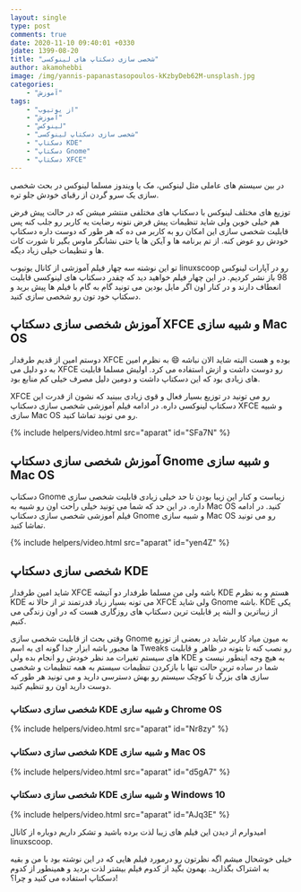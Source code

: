 ```yaml
---
layout: single
type: post
comments: true
date: 2020-11-10 09:40:01 +0330
jdate: 1399-08-20
title: "شخصی سازی دسکتاپ های لینوکسی"
author: akamohebbi
image: /img/yannis-papanastasopoulos-kKzbyDeb62M-unsplash.jpg
categories: 
    - "آموزش"
tags:
    - "از یوتیوب"
    - "آموزش"
    - "لینوکس"
    - "شخصی سازی دسکتاپ لینوکسی"
    - "دسکتاپ KDE"
    - "دسکتاپ Gnome"
    - "دسکتاپ XFCE"
---
```


در بین سیستم های عاملی مثل لینوکس، مک یا ویندوز مسلما لینوکس در بحث شخصی سازی یک سرو گردن از رقبای خودش جلو تره.

توزیع های مختلف لینوکس با دسکتاپ های مختلفی منتشر میشن که در حالت پیش فرض هم خیلی خوبن ولی شاید تنظیمات پیش فرض نتونه رضایت یه کاربر رو جلب کنه پس قابلیت شخصی سازی این امکان رو به کاربر می ده که هر طور که دوست داره دسکتاپ خودش رو عوض کنه. از تم برنامه ها و آیکن ها یا حتی نشانگر ماوس بگیر تا شورت کات ها و تنظیمات خیلی زیاد دیگه.

تو این نوشته سه چهار فیلم آموزشی از کانال یوتیوب linuxscoop رو در آپارات لینوکس 98 باز نشر کردیم. در این چهار فیلم خواهید دید که چقدر دسکتاپ های لینوکسی قابلیت انعطاف دارند و در کنار اون اگر مایل بودین می تونید گام به گام با فیلم ها پیش برید و دسکتاپ خود تون رو شخصی سازی کنید.

<div id="read-more"></div>

## آموزش شخصی سازی دسکتاپ XFCE و شبیه سازی Mac OS

دوستم امین از قدیم طرفدار XFCE بوده و هست البته شاید الان نباشه :smile: به نظرم امین به دو دلیل می XFCE رو دوست داشت و ازش استفاده می کرد. اولیش مسلما قابلیت های زیادی بود که این دسکتاپ داشت و دومین دلیل مصرف خیلی کم منابع بود.

XFCE رو می تونید در توزیع بسیار فعال و قوی زیادی ببینید که نشون از قدرت این دسکتاپ لینوکسی داره. در ادامه فیلم آموزشی شخصی سازی دسکتاپ XFCE و شبیه سازی Mac OS رو می تونید تماشا کنید.

{%
	include helpers/video.html
	src="aparat"
	id="SFa7N"
%}

## آموزش شخصی سازی دسکتاپ Gnome و شبیه سازی Mac OS

دسکتاپ Gnome زیباست و کنار این زیبا بودن تا حد خیلی زیادی قابلیت شخصی سازی داره. در این حد که شما می تونید خیلی راحت اون رو شبیه به Mac OS کنید. در ادامه فیلم آموزشی شخصی سازی دسکتاپ Gnome و شبیه سازی Mac OS رو می تونید تماشا کنید.

{%
	include helpers/video.html
	src="aparat"
	id="yen4Z"
%}

## شخصی سازی دسکتاپ KDE

شاید امین طرفدار XFCE باشه ولی من مسلما طرفدار دو آتیشه KDE هستم و به نظرم KDE می تونه بسیار زیاد قدرتمند تر از حالا نه XFCE ولی شاید Gnome باشه. KDE یکی از زیباترین و البته پر قابلیت ترین دسکتاپ های روزگاری هست که در اون زندگی می کنیم.

وقتی بحث از قابلیت شخصی سازی Gnome به میون میاد کاربر شاید در بعضی از توزیع ها مجبور باشه ابزار جدا گونه ای به اسم Tweaks رو نصب کنه تا بتونه در ظاهر و قابلیت های سیستم تغیرات مد نظر خودش رو انجام بده ولی KDE به هیچ وجه اینطور نیست و شما در ساده ترین حالت تنها با بازکردن تنظیمات سیستم به همه تنظیمات و شخصی سازی های بزرگ تا کوچک سیستم رو بهش دسترسی دارید و می تونید هر طور که دوست دارید اون رو تنظیم کنید.

### شخصی سازی دسکتاپ KDE و شبیه سازی Chrome OS

{%
	include helpers/video.html
	src="aparat"
	id="Nr8zy"
%}

### شخصی سازی دسکتاپ KDE و شبیه سازی Mac OS

{%
	include helpers/video.html
	src="aparat"
	id="d5gA7"
%}

### شخصی سازی دسکتاپ KDE و شبیه سازی Windows 10

{%
	include helpers/video.html
	src="aparat"
	id="AJq3E"
%}

امیدوارم از دیدن این فیلم های زیبا لذت برده باشید و تشکر داریم دوباره از کانال linuxscoop.

خیلی خوشحال میشم اگه نظرتون رو درمورد فیلم هایی که در این نوشته بود با من و بقیه به اشتراک بگذارید. بهمون بگید از کدوم فیلم بیشتر لذت بردید و همینطور از کدوم دسکتاپ استفاده می کنید و چرا؟!